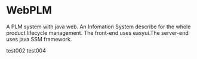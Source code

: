 # WebPLM
A PLM system with java web.
An Infomation System describe for the whole product lifecycle management.
The front-end uses easyui.The server-end uses java SSM framework.

test002
test004